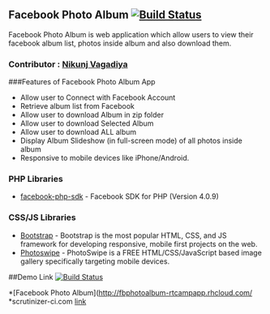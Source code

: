 ## Facebook Photo Album [![Build Status](https://travis-ci.org/nikunj1091/fb_photo_album.svg)](https://travis-ci.org/nikunj1091/fb_photo_album)
Facebook Photo Album is web application which allow users to view their facebook album list, photos inside album and also download them.

### Contributor : [Nikunj Vagadiya](https://github.com/nikunj1091/)

###Features of Facebook Photo Album App

* Allow user to Connect with Facebook Account
* Retrieve album list from Facebook
* Allow user to download Album in zip folder 
* Allow user to download Selected Album
* Allow user to download ALL album
* Display Album Slideshow (in full-screen mode) of all photos inside album
* Responsive to mobile devices like iPhone/Android.

### PHP Libraries
* [facebook-php-sdk](https://github.com/facebook/facebook-php-sdk-v4) - Facebook SDK for PHP (Version 4.0.9)


### CSS/JS Libraries
* [Bootstrap](http://getbootstrap.com/) - Bootstrap is the most popular HTML, CSS, and JS framework for developing responsive, mobile first projects on the web. 
* [Photoswipe](https://github.com/dimsemenov/PhotoSwipe) - PhotoSwipe is a FREE HTML/CSS/JavaScript based image gallery specifically targeting mobile devices.

##Demo Link [![Build Status](https://travis-ci.org/nikunj1091/fb_photo_album.svg)](https://travis-ci.org/nikunj1091/fb_photo_album)

*[Facebook Photo Album](http://fbphotoalbum-rtcampapp.rhcloud.com/
*scrutinizer-ci.com [link](https://scrutinizer-ci.com/g/nikunj1091/fb_photo_album/)
